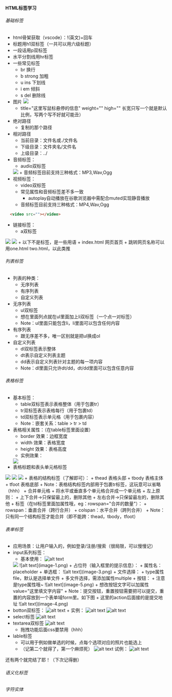 #### HTML标签学习
###### 基础标签
+ html骨架获取（vscode）：!(英文)+回车
+ 标题用h1双标签（一共可以用六级标题）
+ 一段话用p双标签
+ 水平分割线用hr标签
+ 一些常见标签
   + br 换行
   + b strong 加粗
   + u ins 下划线
   + i em 倾斜
   + s del 删除线
+ 图片
  <img src="微信图片_20250914110321.jpg">
   + title="这里写鼠标悬停的信息" weight="" high="" 长宽只写一个就是默认比例，写两个写不好就可能丑）
+ 绝对路径
   + 复制的那个路径
+ 相对路径
   + 当前目录：文件名或./文件名
   + 下级目录：文件夹名/文件名
   + 上级目录：../
+ 音频标签：
   + audio双标签
  <img src="屏幕截图 2025-09-14 110953.png">
   + 音频标签目前支持三种格式：MP3,Wav,Ogg
+ 视频标签：
   + video双标签
   + 常见属性和音频标签差不多一致
     + autoplay自动播放在谷歌浏览器中需配合muted实现静音播放
   + 音频标签目前支持三种格式：MP4,Wav,Ogg
```html
  <video src=""></video>
  ```
+ 链接标签：
  + a双标签
 <img src="屏幕截图 2025-09-14 113505.png">
 <img src="屏幕截图 2025-09-14 113846.png">
+ 以下不是标签，是一些用语
   + index.html 网页首页
   + 跳转网页名称可以用one.html two.html，以此类推
  
###### 列表标签
+ 列表的种类：
   + 无序列表
   + 有序列表
   + 自定义列表
+ 无序列表
   + ul双标签
   + 想在里面列点就在ul里面加上li双标签（一个点一对标签）
   + Note：ul里面只能包含li，li里面可以包含任何内容
+ 有序列表
   + 跟无序差不多，唯一区别就是把ul换成ol
+ 自定义列表
   + dl双标签表示整体
   + dt表示自定义列表主题
   + dd表示自定义列表针对主题的每一项内容
   + Note：dl里面只允许dt/dd，dt/dd里面可以包含任意内容

###### 表格标签
+ 基本标签：
   + table双标签表示表格整体（用于包裹tr）
   + tr双标签表示表格每行（用于包裹td）
   + td双标签表示单元格（用于包裹内容）
   + Note：嵌套关系：table > tr > td
+ 表格相关属性：（在table标签里面设置）
   + border 效果：边框宽度
   + width 效果：表格宽度
   + height 效果：表格高度
   + 实例效果：
    <img src="屏幕截图 2025-09-15 223358.png">
+ 表格标题和表头单元格标签
 <img src="屏幕截图 2025-09-15 224238.png">
   <img src="屏幕截图 2025-09-15 224134.png">
   <img src="屏幕截图 2025-09-15 224015.png">
+ 表格的结构标签（了解即可）：
   + thead 表格头部
   + tbody 表格主体
   + tfoot 表格底部
   + Note：表格结构标签内部用于包裹tr标签，这玩意可以省略（hhh）
+ 合并单元格
   + 将水平或垂直多个单元格合并成一个单元格
   + 左上原则：
     + 上下合并->只保留最上的，删除其他
     + 左右合并->只保留最左的，删除其他 
   + 标签（在td标签里面加属性哦，eg：rowspan="合并的数量"）：
     + rowspan：垂直合并（跨行合并）
     + colspan：水平合并（跨列合并）
   + Note：只有同一个结构标签才能合并（即不能跨：thead，tbody，tfoot）

###### 表单标签
+ 应用场景：让用户输入的，例如登录/注册/搜索（很局限，可以慢慢记）
+ input系列标签：
     + 基本使用：
     ![alt text](image-2.png)
    <img src="image.png">
    ![alt text](image-1.png)
   + 占位符（输入框里的提示信息）：
       + 属性名：placeholder
   + 单选框：
   ![alt text](image-3.png)
   + 文件选择：
       + type属性file，默认是选择单文件
       + 多文件选择，需添加属性multiple
   + 按钮：
       + 注意是type属性哦~
      ![alt text](image-5.png)
      + 想改按钮文字可以加属性value="这里填文字内容"
      + Note：提交按钮，重置按钮需要把可以提交，重置的内容放到一个表单域form里。如下图
      + 这里的action后面接的是提交地址
         ![alt text](image-4.png)
+ botton双标签：
  ![alt text](image-8.png)
      + 实例：
      ![alt text](image-6.png)
      ![alt text](image-7.png)
+ select标签
  ![alt text](image-9.png)
+ textarea双标签
  ![alt text](image-10.png)
  + 拖拽功能后面css要禁用（hhh）
+ lable标签
  + 可以用于例如做单选的时候，点每个选项对应的照片也能选上
  + （记第二个就得了，第一个麻烦死）
  ![alt text](image-12.png)
  试例：
  ![alt text](image-11.png)

还有两个就完结了耶！（下次记得删）
###### 语义化标签
###### 字符实体